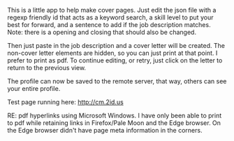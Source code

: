 This is a little app to help make cover pages. Just edit the json file with a regexp friendly id that acts as a keyword search, a skill level to put your best for forward, and a sentence to add if the job description matches. Note: there is a opening and closing that should also be changed. 

Then just paste in the job description and a cover letter will be created. The non-cover letter elements are hidden, so you can just print at that point. I prefer to print as pdf. To continue editing, or retry, just click on the letter to return to the previous view. 

The profile can now be saved to the remote server, that way, others can see your entire profile.

Test page running here: http://cm.2id.us

RE: pdf hyperlinks using Microsoft Windows. I have only been able to print to pdf while retaining links in Firefox/Pale Moon and the Edge browser. On the Edge browser didn't have page meta information in the corners.

